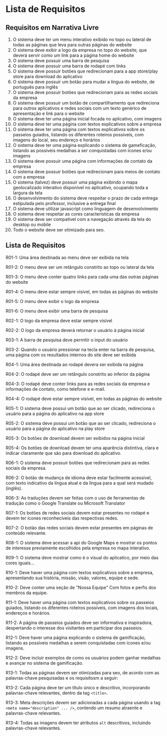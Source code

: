 # Lista de Requisitos

## Requisitos em Narrativa Livre

  1. O sistema deve ter um menu interativo exibido no topo ou lateral de todas as páginas que leva para outras páginas do website  
  2. O sistema deve exibir a logo da empresa no topo do website, que deverá servir como um link para a página home do website  
  3. O sistema deve possuir uma barra de pesquisa  
  4. O sistema deve possuir uma barra de rodapé com links  
  5. O sistema deve possuir botões que redirecionam para a app store/play store para download do aplicativo  
  6. O sistema deve possuir um botão para mudar a língua do website, de português para inglês  
  7. O sistema deve possuir botões que redirecionam para as redes sociais da empresa  
  8. O sistema deve possuir um botão de compartilhamento que redireciona para outros aplicativos e redes sociais com um texto genérico de apresentação e link para o website  
  9. O sistema deve ter uma página inicial focada no aplicativo, com imagens  
  10. O sistema deve ter uma página com textos explicativos sobre a empresa  
  11. O sistema deve ter uma página com textos explicativos sobre os passeios guiados, listando os diferentes roteiros possíveis, com imagens do local, seu endereço e horários  
  12. O sistema deve ter uma página explicando o sistema de gameficação, listando as possíveis medalhas a ser conquistadas com ícones e/ou imagens  
  13. O sistema deve possuir uma página com informações de contato da empresa  
  14. O sistema deve possuir botões que redirecionam para meios de contato com a empresa  
  15. O sistema (talvez) deve possuir uma página exibindo o mapa geolocalizado interativo disponível no aplicativo, ocupando toda a largura da tela  
  16. O desenvolvimento do sistema deve respeitar o prazo de cada entrega estipulada pelo professor, inclusive a entrega final  
  17. O sistema deve utilizar javascript como linguagem de desenvolvimento  
  18. O sistema deve respeitar as cores características da empresa  
  19. O sistema deve ser compatível com a navegação através da tela do desktop ou mobile
  20. Todo o website deve ser otimizado para seo.
    
## Lista de Requisitos
  
R01-1: Uma área destinada ao menu deve ser exibida na tela

R01-2: O menu deve ser um retângulo constrito ao topo ou lateral da tela

R01-3: O menu deve conter quatro links para cada uma das outras páginas do website

R01-4: O menu deve estar sempre visível, em todas as páginas do website

R01-5: O menu deve exibir o logo da empresa

R01-6: O menu deve exibir uma barra de pesquisa

R02-1: O logo da empresa deve estar sempre visível

R02-2: O logo da empresa deverá retornar o usuário à página inicial

R03-1: A barra de pesquisa deve permitir o input do usuário

R03-2: Quando o usuário pressionar na tecla enter na barra de pesquisa, uma página com os resultados internos do site deve ser exibida

R04-1: Uma área destinada ao rodapé devera ser exibida na página

R04-2: O rodapé deve ser um retângulo constrito ao inferior da página

R04-3: O rodapé deve conter links para as redes sociais da empresa e informações de contato, como telefone e e-mail. 

R04-4: O rodapé deve estar sempre visível, em todas as páginas do website

R05-1: O sistema deve possui um botão que ao ser clicado, redireciona o usuário para a página do aplicativo na app store

R05-2: O sistema deve possui um botão que ao ser clicado, redireciona o usuário para a página do aplicativo na play store

R05-3: Os botões de download devem ser exibidos na página inicial

R05-4: Os botões de download devem ter uma aparência distintiva, clara e indicar claramente que são para download do aplicativo. 

R06-1: O sistema deve possuir botões que redirecionam para as redes sociais da empresa. 

R06-2: O botão de mudança de idioma deve estar facilmente acessível, com texto indicativo da língua atual e da língua para a qual será mudado (inglês). 

R06-3: As traduções devem ser feitas com o uso de ferramentas de tradução como o Google Translate ou Microsoft Translator

R07-1: Os botões de redes sociais devem estar presentes no rodapé e devem ter ícones reconhecíveis das respectivas redes. 

R07-2: O botão das redes sociais devem estar presentes em páginas de conteúdo relevante.

R08-1: O sistema deve acessar a api do Google Maps e mostrar os pontos de interesse previamente escolhidos pela empresa no mapa interativo.

R09-1: O sistema deve mostrar como é o visual do aplicatico, por meio das cores iguais...

R10-1: Deve haver uma página com textos explicativos sobre a empresa, apresentando sua história, missão, visão, valores, equipe e sede.

R10-2: Deve conter uma seção de "Nossa Equipe" Com fotos e perfis dos membros da equipe.

R11-1: Deve haver uma página com textos explicativos sobre os passeios guiados, listando os diferentes roteiros possíveis, com imagens dos locais, endereços e horários.

R11-2: A página de passeios guiados deve ser informativa e inspiradora, despertando o interesse dos visitantes em participar dos passeios.

R12-1: Deve haver uma página explicando o sistema de gamificação, listando as possíveis medalhas a serem conquistadas com ícones e/ou imagens.

R12-2: Deve incluir exemplos de como os usuários podem ganhar medalhas e avançar no sistema de gamificação.

R13-1: Todas as páginas devem ser otimizadas para seo, de acordo com as palavras-chave pesquisadas e os requisitosm a seguir:

R13-2: Cada página deve ter um título único e descritivo, incorporando palavras-chave relevantes, dentro da tag `<title>`.

R13-3: Meta descrições devem ser adicionadas a cada página usando a tag `<meta name="description" ... />`, contendo um resumo atraente e palavras-chave relevantes.

R13-4: Todas as imagens devem ter atributos `alt` descritivos, incluindo palavras-chave relevantes.
